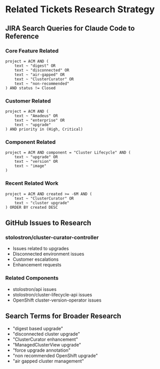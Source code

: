 # Related Tickets Research Strategy

## JIRA Search Queries for Claude Code to Reference

### Core Feature Related
```
project = ACM AND (
    text ~ "digest" OR 
    text ~ "disconnected" OR 
    text ~ "air-gapped" OR
    text ~ "ClusterCurator" OR
    text ~ "non-recommended"
) AND status != Closed
```

### Customer Related
```
project = ACM AND (
    text ~ "Amadeus" OR
    text ~ "enterprise" OR
    text ~ "upgrade"
) AND priority in (High, Critical)
```

### Component Related  
```
project = ACM AND component = "Cluster Lifecycle" AND (
    text ~ "upgrade" OR
    text ~ "version" OR
    text ~ "image"
)
```

### Recent Related Work
```
project = ACM AND created >= -6M AND (
    text ~ "ClusterCurator" OR
    text ~ "cluster upgrade"
) ORDER BY created DESC
```

## GitHub Issues to Research

### stolostron/cluster-curator-controller
- Issues related to upgrades
- Disconnected environment issues
- Customer escalations
- Enhancement requests

### Related Components
- stolostron/api issues
- stolostron/cluster-lifecycle-api issues
- OpenShift cluster-version-operator issues

## Search Terms for Broader Research
- "digest based upgrade"
- "disconnected cluster upgrade"
- "ClusterCurator enhancement"
- "ManagedClusterView upgrade"
- "force upgrade annotation"
- "non recommended OpenShift upgrade"
- "air gapped cluster management"
